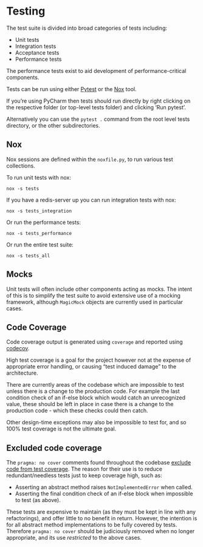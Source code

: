 # Testing
The test suite is divided into broad categories of tests including:

- Unit tests
- Integration tests
- Acceptance tests
- Performance tests

The performance tests exist to aid development of performance-critical components.

Tests can be run using either [Pytest](https://docs.pytest.org) or the [Nox](https://nox.thea.codes/en/stable/) tool.

If you’re using PyCharm then tests should run directly by right clicking on the respective folder (or top-level tests folder) and clicking ‘Run pytest’.

Alternatively you can use the `pytest .` command from the root level tests directory, or the other subdirectories.

## Nox
Nox sessions are defined within the `noxfile.py`, to run various test collections.

To run unit tests with nox:
    
    nox -s tests

If you have a redis-server up you can run integration tests with nox:

    nox -s tests_integration

Or run the performance tests:

    nox -s tests_performance

Or run the entire test suite:

    nox -s tests_all

## Mocks
Unit tests will often include other components acting as mocks. The intent of this is to simplify 
the test suite to avoid extensive use of a mocking framework, although `MagicMock` objects are 
currently used in particular cases.

## Code Coverage
Code coverage output is generated using `coverage` and reported using [codecov](https://about.codecov.io/).

High test coverage is a goal for the project however not at the expense of appropriate error 
handling, or causing “test induced damage” to the architecture.

There are currently areas of the codebase which are impossible to test unless there is a change to 
the production code. For example the last condition check of an if-else block which would catch an 
unrecognized value, these should be left in place in case there is a change to the production code - which these checks could then catch.

Other design-time exceptions may also be impossible to test for, and so 100% test coverage is not 
the ultimate goal.

## Excluded code coverage
The `pragma: no cover` comments found throughout the codebase [exclude code from test coverage](https://coverage.readthedocs.io/en/coverage-4.3.3/excluding.html). 
The reason for their use is to reduce redundant/needless tests just to keep coverage high, such as:

- Asserting an abstract method raises `NotImplementedError` when called.
- Asserting the final condition check of an if-else block when impossible to test (as above).

These tests are expensive to maintain (as they must be kept in line with any refactorings), and 
offer little to no benefit in return. However, the intention is for all abstract method 
implementations to be fully covered by tests. Therefore `pragma: no cover` should be judiciously 
removed when no longer appropriate, and its use *restricted* to the above cases.
